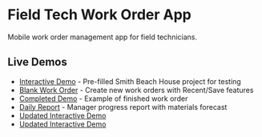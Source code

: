 # Field Tech Work Order App

Mobile work order management app for field technicians.

## Live Demos

- [Interactive Demo](https://wanttobuild.github.io/Field-tech-app/interactive_demo_app.html) - Pre-filled Smith Beach House project for testing
- [Blank Work Order](https://wanttobuild.github.io/Field-tech-app/blank_work_order_with_lists.html) - Create new work orders with Recent/Save features
- [Completed Demo](https://wanttobuild.github.io/Field-tech-app/smith_completed_demo.html) - Example of finished work order
- [Daily Report](https://wanttobuild.github.io/Field-tech-app/daily_progress_report.html) - Manager progress report with materials forecast
- [Updated Interactive Demo](https://wanttobuild.github.io/Field-tech-app/updated_interactive_demo.html)
- [Updated Interactive Demo](https://wanttobuild.github.io/Field-tech-app/updated_interactive_demo_v2.html)

